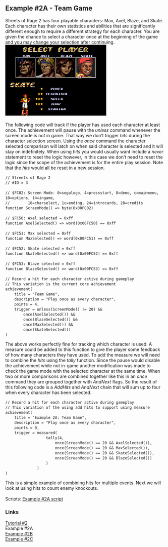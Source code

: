 ## Example #2A - Team Game
Streets of Rage 2 has four playable characters: Max, Axel, Blaze, and Skate. Each character has their own statistics and abilities that are significantly different enough to require a different strategy for each character.  You are given the chance to select a character once at the beginning of the game and you may change your selection after continuing.<br> 
![Character selection screenshot with Skate selected](Skate_Select.png)<br>
<br>
 The following code will track if the player has used each character at least once.  The achievement will pause with the *unless* command whenever the screen mode is not in game.  That way we don’t trigger *hits* during the character selection screen. Using the *once* command the character selected comparison will latch on when said character is selected and it will stay on indefinitely. When using *hits* you would usually want include a *never* statement to reset the logic however, in this case we don’t need to reset the logic since the scope of the achievement is for the entire play session.  Note that the *hits* would all be reset in a new session.
```
// Streets of Rage 2
// #ID = 3

// $FC02: Screen Mode- 0=segalogo, 4=pressstart, 8=demo, c=mainmenu, 10=options, 14=ingame, 
//        18=charselect, 1c=ending, 24=introcards, 28=credits
function ScreenMode() => byte(0x00FC02)

// $FC50: Axel selected = 0xff
function AxelSelected() => word(0x00FC50) == 0xff

// $FC51: Max selected = 0xff
function MaxSelected() => word(0x00FC51) == 0xff

// $FC52: Skate selected = 0xff
function SkateSelected() => word(0x00FC52) == 0xff

// $FC53: Blaze selected = 0xff
function BlazeSelected() => word(0x00FC53) == 0xff

// Record a hit for each character active during gameplay
// This variation is the current core achievement
achievement(
    title = "Team Game", 
    description = "Play once as every character",
    points = 4,
    trigger = unless(ScreenMode() != 20) &&
        once(AxelSelected()) && 
        once(BlazeSelected()) &&
        once(MaxSelected()) && 
        once(SkateSelected())
)
```
The above works perfectly fine for tracking which character is used.  A measure could be added to this function to give the player some feedback of how many characters they have used. To add the measure we will need to combine the *hits* using the *tally* function.  Since the pause would disable the achievement while not in-game another modification was made to check the game mode with the selected character at the same time.  When two or more comparisons are combined together like this in an *once* command they are grouped together with *AndNext* flags.  So the result of this following code is a *AddHits* and *AndNext* chain that will sum up to four when every character has been selected.
```
// Record a hit for each character active during gameplay
// This variation of the using add hits to support using measure
achievement(
    title = "Example 2A: Team Game", 
    description = "Play once as every character", 
    points = 0,
    trigger = measured(
                  tally(4,
                      once(ScreenMode() == 20 && AxelSelected()),
                      once(ScreenMode() == 20 && MaxSelected()),
                      once(ScreenMode() == 20 && SkateSelected()),
                      once(ScreenMode() == 20 && BlazeSelected())
                  )
              )
)
```
This is a simple example of combining hits for multiple events. Next we will look at using hits to count enemy knockouts.<br>
<br>
Scripts: [Example #2A script](Example_02A_Streets_of_Rage_2.rascript) <br>
### Links
[Tutorial #2](readme.md) <br>
Example #2A<br>
[Example #2B](Example_2B.md) <br>
[Example #2C](Example_2C.md) <br>